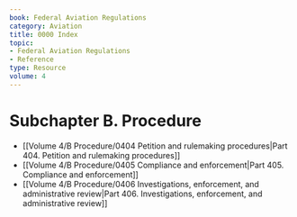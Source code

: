```yaml
---
book: Federal Aviation Regulations
category: Aviation
title: 0000 Index
topic:
- Federal Aviation Regulations
- Reference
type: Resource
volume: 4
---
```


# Subchapter B. Procedure

- [[Volume 4/B Procedure/0404 Petition and rulemaking procedures|Part 404. Petition and rulemaking procedures]]
- [[Volume 4/B Procedure/0405 Compliance and enforcement|Part 405. Compliance and enforcement]]
- [[Volume 4/B Procedure/0406 Investigations, enforcement, and administrative review|Part 406. Investigations, enforcement, and administrative review]]